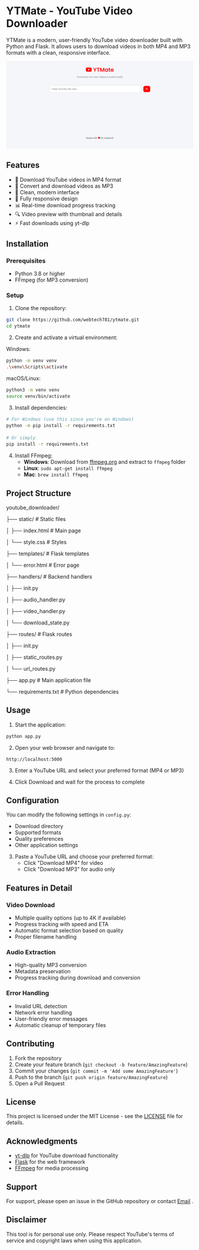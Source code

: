 # YTMate - YouTube Video Downloader

YTMate is a modern, user-friendly YouTube video downloader built with Python and Flask. It allows users to download videos in both MP4 and MP3 formats with a clean, responsive interface.

![YTMate Screenshot](/img/screenshot.png)

## Features

- 🎥 Download YouTube videos in MP4 format
- 🎵 Convert and download videos as MP3
- 🎨 Clean, modern interface
- 📱 Fully responsive design
- 📊 Real-time download progress tracking
- 🔍 Video preview with thumbnail and details
- ⚡ Fast downloads using yt-dlp

## Installation

### Prerequisites
- Python 3.8 or higher
- FFmpeg (for MP3 conversion)

### Setup

1. Clone the repository:

```bash
git clone https://github.com/webtech781/ytmate.git
cd ytmate
```

2. Create and activate a virtual environment:

Windows:
```bash
python -m venv venv
.\venv\Scripts\activate
```

macOS/Linux:
```bash
python3 -m venv venv
source venv/bin/activate
```

3. Install dependencies:

```bash
# For Windows (use this since you're on Windows)
python -m pip install -r requirements.txt

# Or simply
pip install -r requirements.txt
```



4. Install FFmpeg:
   - **Windows**: Download from [ffmpeg.org](https://ffmpeg.org/download.html) and extract to `ffmpeg` folder
   - **Linux**: `sudo apt-get install ffmpeg`
   - **Mac**: `brew install ffmpeg`

## Project Structure

youtube_downloader/

├── static/ # Static files

│ ├── index.html # Main page

│ └── style.css # Styles

├── templates/ # Flask templates

│ └── error.html # Error page

├── handlers/ # Backend handlers

│ ├── init.py

│ ├── audio_handler.py

│ ├── video_handler.py

│ └── download_state.py

├── routes/ # Flask routes

│ ├── init.py

│ ├── static_routes.py

│ └── url_routes.py

├── app.py # Main application file

└── requirements.txt # Python dependencies

## Usage

1. Start the application:

```bash
python app.py
```

2. Open your web browser and navigate to:

```
http://localhost:5000
```


3. Enter a YouTube URL and select your preferred format (MP4 or MP3)

4. Click Download and wait for the process to complete

## Configuration

You can modify the following settings in `config.py`:
- Download directory
- Supported formats
- Quality preferences
- Other application settings


3. Paste a YouTube URL and choose your preferred format:
   - Click "Download MP4" for video
   - Click "Download MP3" for audio only

## Features in Detail

### Video Download
- Multiple quality options (up to 4K if available)
- Progress tracking with speed and ETA
- Automatic format selection based on quality
- Proper filename handling

### Audio Extraction
- High-quality MP3 conversion
- Metadata preservation
- Progress tracking during download and conversion

### Error Handling
- Invalid URL detection
- Network error handling
- User-friendly error messages
- Automatic cleanup of temporary files

## Contributing

1. Fork the repository
2. Create your feature branch (`git checkout -b feature/AmazingFeature`)
3. Commit your changes (`git commit -m 'Add some AmazingFeature'`)
4. Push to the branch (`git push origin feature/AmazingFeature`)
5. Open a Pull Request

## License

This project is licensed under the MIT License - see the [LICENSE](LICENSE) file for details.

## Acknowledgments

- [yt-dlp](https://github.com/yt-dlp/yt-dlp) for YouTube download functionality
- [Flask](https://flask.palletsprojects.com/) for the web framework
- [FFmpeg](https://ffmpeg.org/) for media processing

## Support

For support, please open an issue in the GitHub repository or contact [Email](vamsikrishna781@proton.me) .

## Disclaimer

This tool is for personal use only. Please respect YouTube's terms of service and copyright laws when using this application.
